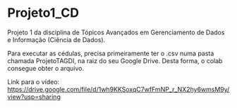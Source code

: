 # Projeto1_CD
Projeto 1 da disciplina de Tópicos Avançados em Gerenciamento de Dados e Informação (Ciência de Dados).


Para executar as cédulas, precisa primeiramente ter o .csv numa pasta chamada ProjetoTAGDI, na raiz do seu Google Drive. Desta forma, o colab consegue obter o arquivo.

Link para o vídeo: https://drive.google.com/file/d/1wh9KKSoxqC7wfFmNP_r_NX2hy6wmsM9y/view?usp=sharing

